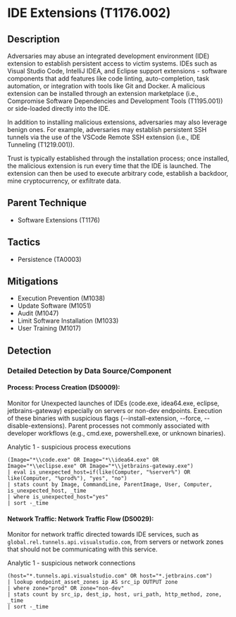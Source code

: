 # IDE Extensions (T1176.002)

## Description
Adversaries may abuse an integrated development environment (IDE) extension to establish persistent access to victim systems. IDEs such as Visual Studio Code, IntelliJ IDEA, and Eclipse support extensions - software components that add features like code linting, auto-completion, task automation, or integration with tools like Git and Docker. A malicious extension can be installed through an extension marketplace (i.e., Compromise Software Dependencies and Development Tools (T1195.001)) or side-loaded directly into the IDE.   

In addition to installing malicious extensions, adversaries may also leverage benign ones. For example, adversaries may establish persistent SSH tunnels via the use of the VSCode Remote SSH extension (i.e., IDE Tunneling (T1219.001)).  

Trust is typically established through the installation process; once installed, the malicious extension is run every time that the IDE is launched. The extension can then be used to execute arbitrary code, establish a backdoor, mine cryptocurrency, or exfiltrate data.

## Parent Technique
- Software Extensions (T1176)

## Tactics
- Persistence (TA0003)

## Mitigations
- Execution Prevention (M1038)
- Update Software (M1051)
- Audit (M1047)
- Limit Software Installation (M1033)
- User Training (M1017)

## Detection

### Detailed Detection by Data Source/Component
#### Process: Process Creation (DS0009): 
Monitor for Unexpected launches of IDEs (code.exe, idea64.exe, eclipse, jetbrains-gateway) especially on servers or non-dev endpoints.
Execution of these binaries with suspicious flags (--install-extension, --force, --disable-extensions).
Parent processes not commonly associated with developer workflows (e.g., cmd.exe, powershell.exe, or unknown binaries).

Analytic 1 - suspicious process executions 

```sourcetype=WinEventLog:Sysmon EventCode=1
(Image="*\\code.exe" OR Image="*\\idea64.exe" OR Image="*\\eclipse.exe" OR Image="*\\jetbrains-gateway.exe")
| eval is_unexpected_host=if(like(Computer, "%server%") OR like(Computer, "%prod%"), "yes", "no")
| stats count by Image, CommandLine, ParentImage, User, Computer, is_unexpected_host, _time
| where is_unexpected_host="yes"
| sort -_time
 ``` 

#### Network Traffic: Network Traffic Flow (DS0029): 
Monitor for network traffic directed towards IDE services, such as ```global.rel.tunnels.api.visualstudio.com```, from servers or network zones that should not be communicating with this service. 

Analytic 1 - suspicious network connections 

``` sourcetype=zeek:conn_log OR sourcetype=zeek:http_log OR sourcetype=suricata_flow
(host="*.tunnels.api.visualstudio.com" OR host="*.jetbrains.com")
| lookup endpoint_asset_zones ip AS src_ip OUTPUT zone
| where zone="prod" OR zone="non-dev"
| stats count by src_ip, dest_ip, host, uri_path, http_method, zone, _time
| sort -_time
```

